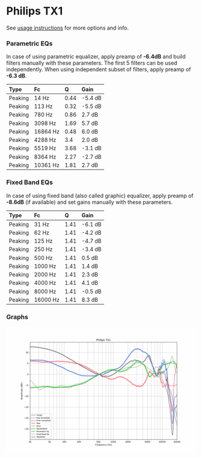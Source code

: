 # Philips TX1
See [usage instructions](https://github.com/jaakkopasanen/AutoEq#usage) for more options and info.

### Parametric EQs
In case of using parametric equalizer, apply preamp of **-6.4dB** and build filters manually
with these parameters. The first 5 filters can be used independently.
When using independent subset of filters, apply preamp of **-6.3 dB**.

| Type    | Fc       |    Q | Gain    |
|:--------|:---------|:-----|:--------|
| Peaking | 14 Hz    | 0.44 | -5.4 dB |
| Peaking | 113 Hz   | 0.32 | -5.5 dB |
| Peaking | 780 Hz   | 0.86 | 2.7 dB  |
| Peaking | 3098 Hz  | 1.69 | 5.7 dB  |
| Peaking | 16864 Hz | 0.48 | 6.0 dB  |
| Peaking | 4288 Hz  | 3.4  | 2.0 dB  |
| Peaking | 5519 Hz  | 3.68 | -3.1 dB |
| Peaking | 8364 Hz  | 2.27 | -2.7 dB |
| Peaking | 10361 Hz | 1.81 | 2.7 dB  |

### Fixed Band EQs
In case of using fixed band (also called graphic) equalizer, apply preamp of **-8.6dB**
(if available) and set gains manually with these parameters.

| Type    | Fc       |    Q | Gain    |
|:--------|:---------|:-----|:--------|
| Peaking | 31 Hz    | 1.41 | -6.1 dB |
| Peaking | 62 Hz    | 1.41 | -4.2 dB |
| Peaking | 125 Hz   | 1.41 | -4.7 dB |
| Peaking | 250 Hz   | 1.41 | -3.4 dB |
| Peaking | 500 Hz   | 1.41 | 0.5 dB  |
| Peaking | 1000 Hz  | 1.41 | 1.4 dB  |
| Peaking | 2000 Hz  | 1.41 | 2.3 dB  |
| Peaking | 4000 Hz  | 1.41 | 4.1 dB  |
| Peaking | 8000 Hz  | 1.41 | -0.5 dB |
| Peaking | 16000 Hz | 1.41 | 8.3 dB  |

### Graphs
![](./Philips%20TX1.png)